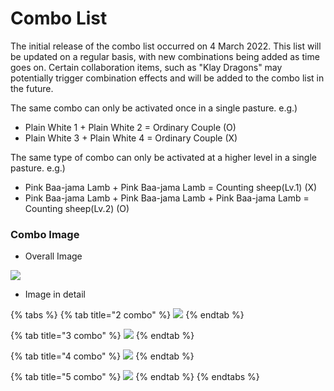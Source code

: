 # Combo List



The initial release of the combo list occurred on 4 March 2022. This list will be updated on a regular basis, with new combinations being added as time goes on. Certain collaboration items, such as "Klay Dragons" may potentially trigger combination effects and will be added to the combo list in the future.

The same combo can only be activated once in a single pasture. e.g.)

* Plain White 1 + Plain White 2 = Ordinary Couple (O)
* Plain White 3 + Plain White 4 = Ordinary Couple (X)

The same type of combo can only be activated at a higher level in a single pasture. e.g.)

* Pink Baa-jama Lamb + Pink Baa-jama Lamb = Counting sheep(Lv.1) (X)
* Pink Baa-jama Lamb + Pink Baa-jama Lamb + Pink Baa-jama Lamb = Counting sheep(Lv.2) (O)



### Combo Image

* Overall Image

![](../../.gitbook/assets/combolist.jpg)

* Image in detail

{% tabs %}
{% tab title="2 combo" %}
![](../../.gitbook/assets/combolistx2.jpg)
{% endtab %}

{% tab title="3 combo" %}
![](../../.gitbook/assets/combolistx3.jpg)
{% endtab %}

{% tab title="4 combo" %}
![](../../.gitbook/assets/combolistx4.jpg)
{% endtab %}

{% tab title="5 combo" %}
![](../../.gitbook/assets/combolistx5.jpg)
{% endtab %}
{% endtabs %}













